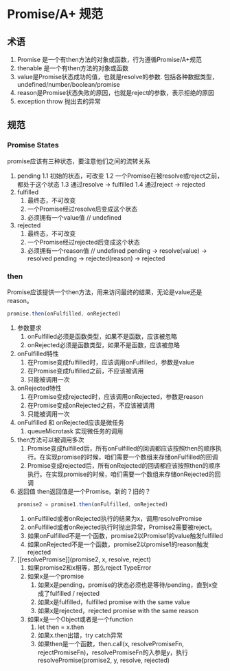# Promise/A+ 规范

## 术语
1. Promise 是一个有then方法的对象或函数，行为遵循Promise/A+规范
2. thenable 是一个有then方法的对象或函数
3. value是Promise状态成功的值，也就是resolve的参数. 包括各种数据类型，undefined/number/boolean/promise
4. reason是Promise状态失败的原因，也就是reject的参数，表示拒绝的原因
5. exception throw 抛出去的异常

## 规范

### Promise States

promise应该有三种状态，要注意他们之间的流转关系

1. pending
   1.1  初始的状态，可改变
   1.2  一个Promise在被resolve或reject之前，都处于这个状态
   1.3 通过resolve -> fulfilled
   1.4 通过reject -> rejected
2. fulfilled
   1. 最终态，不可改变
   2. 一个Promise经过resolve后变成这个状态
   3. 必须拥有一个value值 // undefined 
3. rejected
   1. 最终态，不可改变
   2. 一个Promise经过rejected后变成这个状态
   3. 必须拥有一个reason值 // undefined 
   pending -> resolve(value) -> resolved
   pending -> rejected(reason) -> rejected
### then

Promise应该提供一个then方法，用来访问最终的结果，无论是value还是reason。

```js
promise.then(onFulfilled, onRejected)
```
1. 参数要求
   1. onFulfilled必须是函数类型，如果不是函数，应该被忽略
   2. onRejected必须是函数类型，如果不是函数，应该被忽略
2. onFulfilled特性
   1. 在Promise变成fulfilled时，应该调用onFulfilled，参数是value
   2. 在Promise变成fulfilled之前，不应该被调用
   3. 只能被调用一次
3. onRejected特性
   1. 在Promise变成rejected时，应该调用onRejected，参数是reason
   2. 在Promise变成onRejected之前，不应该被调用
   3. 只能被调用一次
4. onFulfilled 和 onRejected应该是微任务
   1. queueMicrotask 实现微任务的调用
5. then方法可以被调用多次
   1. Promise变成fulfilled后，所有onFulfilled的回调都应该按照then的顺序执行。在实现promise的时候，咱们需要一个数组来存储onFulfilled的回调
   2. Promise变成rejected后，所有onRejected的回调都应该按照then的顺序执行。在实现promise的时候，咱们需要一个数组来存储onRejected的回调
6. 返回值
   then返回值是一个Promise。新的？旧的？
   ```js
   promise2 = promise1.then(onFulfilled, onRejected)
   ```
   1. onFulfilled或者onRejected执行的结果为x，调用resolvePromise
   2. onFulfilled或者onRejected执行时抛出异常，Promise2需要被reject。
   3. 如果onFulfilled不是一个函数，promise2以Promise1的value触发fulfilled
   4. 如果onRejected不是一个函数，promise2以promise1的reason触发rejected
7. [[resolvePromise]](promise2, x, resolve, reject)
   1. 如果promise2和x相等，那么reject TypeError
   2. 如果x是一个promise
      1. 如果x是pending，promise的状态必须也是等待/pending，直到x变成了fulfilled / rejected
      2. 如果x是fulfilled，fulfilled promise with the same value
      3. 如果x是rejected，rejected promise with the same reason
   3. 如果x是一个Object或者是一个function
      1. let then = x.then
      2. 如果x.then出错，try catch异常
      3. 如果then是一个函数，then.call(x, resolvePromiseFn, rejectPromiseFn)，resolvePromiseFn的入参是y，执行resolvePromise(promise2, y, resolve, rejected)